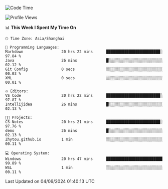 <!--START_SECTION:waka-->
![Code Time](http://img.shields.io/badge/Code%20Time-1%2C740%20hrs%2029%20mins-blue)

![Profile Views](http://img.shields.io/badge/Profile%20Views-2-blue)

📊 **This Week I Spent My Time On** 

```text
🕑︎ Time Zone: Asia/Shanghai

💬 Programming Languages: 
Markdown                 20 hrs 22 mins      ████████████████████████░   97.84 % 
Java                     26 mins             █░░░░░░░░░░░░░░░░░░░░░░░░   02.12 % 
Git Config               0 secs              ░░░░░░░░░░░░░░░░░░░░░░░░░   00.03 % 
XML                      0 secs              ░░░░░░░░░░░░░░░░░░░░░░░░░   00.01 % 

🔥 Editors: 
VS Code                  20 hrs 22 mins      ████████████████████████░   97.87 % 
Intellijidea             26 mins             █░░░░░░░░░░░░░░░░░░░░░░░░   02.13 % 

🐱‍💻 Projects: 
CS-Notes                 20 hrs 21 mins      ████████████████████████░   97.76 % 
demo                     26 mins             █░░░░░░░░░░░░░░░░░░░░░░░░   02.13 % 
Zhytou.github.io         1 min               ░░░░░░░░░░░░░░░░░░░░░░░░░   00.11 % 

💻 Operating System: 
Windows                  20 hrs 47 mins      █████████████████████████   99.89 % 
WSL                      1 min               ░░░░░░░░░░░░░░░░░░░░░░░░░   00.11 % 
```


 Last Updated on 04/06/2024 01:40:13 UTC
<!--END_SECTION:waka-->
